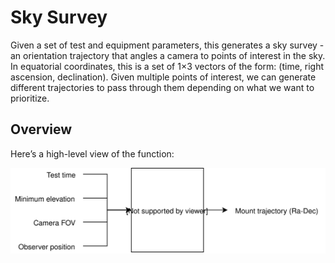# Sky Survey
Given a set of test and equipment parameters, this generates a sky survey - an orientation trajectory that angles a camera to points of interest in the sky. In equatorial coordinates, this is a set of 1×3 vectors of the form: (time, right ascension, declination). Given multiple points of interest, we can generate different trajectories to pass through them depending on what we want to prioritize.

## Overview

Here’s a high-level view of the function:

![Sky survey overview](images/Sky-Survey-Overview.svg)